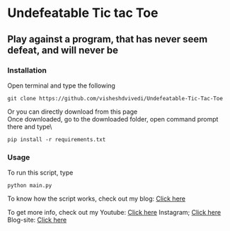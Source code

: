 # Undefeatable Tic tac Toe
## Play against a program, that has never seem defeat, and will never be
### Installation
Open terminal and type the following
```
git clone https://github.com/visheshdvivedi/Undefeatable-Tic-Tac-Toe
```
Or you can directly download from this page\
Once downloaded, go to the downloaded folder, open command prompt there and type\
```
pip install -r requirements.txt
```
### Usage
To run this script, type
```
python main.py
```
To know how the script works, check out my blog:
[Click here](https://itsallaboutpython.blogspot.com/2021/05/create-undefeatable-tic-tac-toe-in.html)

To get more info, check out my
Youtube: [Click here](https://www.youtube.com/channel/UCggZvARaczWC4wc4E6f330w)
Instagram; [Click here](http://instagram.com/itsallaboutpython)
Blog-site: [Click here](http://itsallaboutpython.blogspot.com/)
